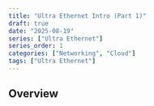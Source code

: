 ```yaml
---
title: "Ultra Ethernet Intro (Part 1)"
draft: true
date: "2025-08-19"
series: ["Ultra Ethernet"]
series_order: 1
categories: ["Networking", "Cloud"]
tags: ["Ultra Ethernet"]
---
```


## Overview